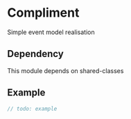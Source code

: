 Compliment
==========

Simple event model realisation

Dependency
----------
This module depends on shared-classes

Example
-------
```Java
// todo: example
```
